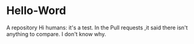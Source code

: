 # Hello-Word
A repository
Hi humans:
  it's a test.
  In the Pull requests ,it said there isn't anything to compare.
  I don't know why.
